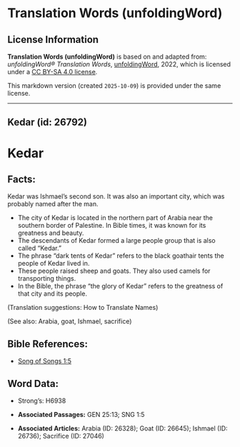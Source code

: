 # Translation Words (unfoldingWord)

## License Information

**Translation Words (unfoldingWord)** is based on and adapted from: _unfoldingWord® Translation Words_, [unfoldingWord](https://unfoldingword.org/utw), 2022, which is licensed under a [CC BY-SA 4.0 license](https://creativecommons.org/licenses/by-sa/4.0/legalcode.en).

This markdown version (created `2025-10-09`) is provided under the same license.



--------------------------------

## Kedar (id: 26792)

Kedar
=====

Facts:
------

Kedar was Ishmael’s second son. It was also an important city, which was probably named after the man.

* The city of Kedar is located in the northern part of Arabia near the southern border of Palestine. In Bible times, it was known for its greatness and beauty.
* The descendants of Kedar formed a large people group that is also called “Kedar.”
* The phrase “dark tents of Kedar” refers to the black goathair tents the people of Kedar lived in.
* These people raised sheep and goats. They also used camels for transporting things.
* In the Bible, the phrase “the glory of Kedar” refers to the greatness of that city and its people.

(Translation suggestions: How to Translate Names)

(See also: Arabia, goat, Ishmael, sacrifice)

Bible References:
-----------------

* [Song of Songs 1:5](https://ref.ly/Song1:5)

Word Data:
----------

* Strong’s: H6938

* **Associated Passages:** GEN 25:13; SNG 1:5
* **Associated Articles:** Arabia (ID: 26328); Goat (ID: 26645); Ishmael (ID: 26736); Sacrifice (ID: 27046)

